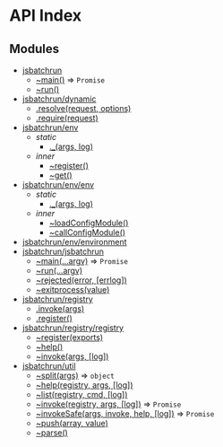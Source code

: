 # API Index #
## Modules

* [jsbatchrun](api.md/index.md#module_jsbatchrun)
    * [~main()](api.md/index.md#module_jsbatchrun..main) ⇒ <code>Promise</code>
    * [~run()](api.md/index.md#module_jsbatchrun..run)
* [jsbatchrun/dynamic](api.md/dynamic.require.md#module_jsbatchrun/dynamic)
    * [.resolve(request, options)](api.md/dynamic.require.md#module_jsbatchrun/dynamic.resolve)
    * [.require(request)](api.md/dynamic.require.md#module_jsbatchrun/dynamic.require)
* [jsbatchrun/env](api.md/env/index.md#module_jsbatchrun/env)
    * _static_
        * [._(args, log)](api.md/env/index.md#module_jsbatchrun/env._)
    * _inner_
        * [~register()](api.md/env/index.md#module_jsbatchrun/env..register)
        * [~get()](api.md/env/index.md#module_jsbatchrun/env..get)
* [jsbatchrun/env/env](api.md/env/env.md#module_jsbatchrun/env/env)
    * _static_
        * [._(args, log)](api.md/env/env.md#module_jsbatchrun/env/env._)
    * _inner_
        * [~loadConfigModule()](api.md/env/env.md#module_jsbatchrun/env/env..loadConfigModule)
        * [~callConfigModule()](api.md/env/env.md#module_jsbatchrun/env/env..callConfigModule)
* [jsbatchrun/env/environment](api.md/env/environment.md#module_jsbatchrun/env/environment)
* [jsbatchrun/jsbatchrun](api.md/jsbatchrun.md#module_jsbatchrun/jsbatchrun)
    * [~main(...argv)](api.md/jsbatchrun.md#module_jsbatchrun/jsbatchrun..main) ⇒ <code>Promise</code>
    * [~run(...argv)](api.md/jsbatchrun.md#module_jsbatchrun/jsbatchrun..run)
    * [~rejected(error, [errlog])](api.md/jsbatchrun.md#module_jsbatchrun/jsbatchrun..rejected)
    * [~exitprocess(value)](api.md/jsbatchrun.md#module_jsbatchrun/jsbatchrun..exitprocess)
* [jsbatchrun/registry](api.md/registry/index.md#module_jsbatchrun/registry)
    * [.invoke(args)](api.md/registry/index.md#module_jsbatchrun/registry.invoke)
    * [.register()](api.md/registry/index.md#module_jsbatchrun/registry.register)
* [jsbatchrun/registry/registry](api.md/registry/registry.md#module_jsbatchrun/registry/registry)
    * [~register(exports)](api.md/registry/registry.md#module_jsbatchrun/registry/registry..register)
    * [~help()](api.md/registry/registry.md#module_jsbatchrun/registry/registry..help)
    * [~invoke(args, [log])](api.md/registry/registry.md#module_jsbatchrun/registry/registry..invoke)
* [jsbatchrun/util](api.md/util.md#module_jsbatchrun/util)
    * [~split(args)](api.md/util.md#module_jsbatchrun/util..split) ⇒ <code>object</code>
    * [~help(registry, args, [log])](api.md/util.md#module_jsbatchrun/util..help)
    * [~list(registry, cmd, [log])](api.md/util.md#module_jsbatchrun/util..list)
    * [~invoke(registry, args, [log])](api.md/util.md#module_jsbatchrun/util..invoke) ⇒ <code>Promise</code>
    * [~invokeSafe(args, invoke, help, [log])](api.md/util.md#module_jsbatchrun/util..invokeSafe) ⇒ <code>Promise</code>
    * [~push(array, value)](api.md/util.md#module_jsbatchrun/util..push)
    * [~parse()](api.md/util.md#module_jsbatchrun/util..parse)
